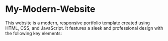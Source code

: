 # My-Modern-Website
This website is a modern, responsive portfolio template created using HTML, CSS, and JavaScript. It features a sleek and professional design with the following key elements:
